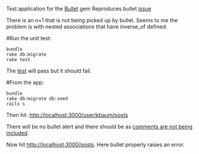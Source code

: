 Test application for the [Bullet](https://github.com/flyerhzm/bullet) gem
Reproduces bullet [issue](https://github.com/flyerhzm/bullet/issues/174)

There is an n+1 that is not being picked up by bullet.  Seems to me the problem is with nested associations that have inverse_of defined.  

#Run the unit test:

    bundle
    rake db:migrate
    rake test

The [test](https://github.com/kbaum/bullet_test/blob/master/test/unit/user_test.rb) will pass but it should fail.


#From the app:

    bundle
    rake db:migrate db:seed
    rails s

Then hit: [http://localhost:3000/user/kbaum/posts](http://localhost:3000/user/kbaum/posts)

There will be no bullet alert and there should be as [comments are not being included](http://vts-monosnap.s3.amazonaws.com/kbaum_bullet_test__ruby__20449_2014-07-10_15-52-53_2014-07-10_15-53-03.jpg).

Now hit [http://localhost:3000/posts](http://localhost:3000/posts).  Here bullet properly raises an error.



